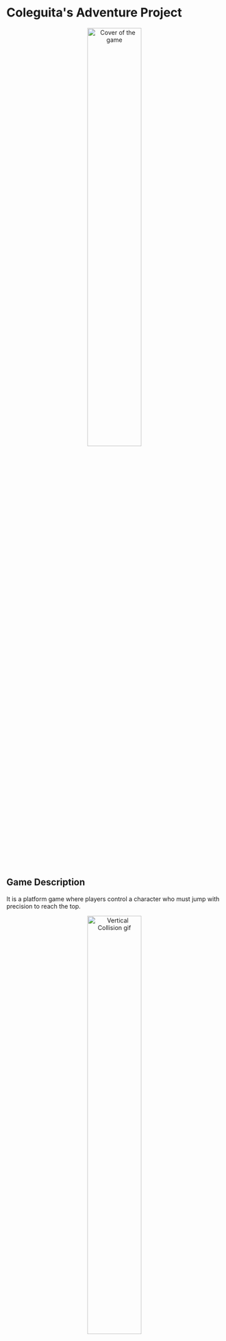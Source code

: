 #  Coleguita's Adventure Project

<p align="center" width="100%">
    <img width="50%" src="https://github.com/ssamusr/Coleguitas-adventure-project/assets/110935809/9bd2d0aa-ed14-4f42-969c-70a632670f8d" alt="Cover of the game"> 
</p>

## Game Description

It is a platform game where players control a character who must jump with precision to reach the top.

<p align="center" width="100%">
    <img width="50%" src="https://github.com/ssamusr/Coleguitas-adventure-project/assets/110935809/df62dc20-2468-411e-9503-1bbf7bb74dec" alt="Vertical Collision gif"> 
</p>

## How to Play

- Control the direction and strength of your character's jumps.
- Avoid falling into traps as this will set you back.
- Reach the top to complete the game.

## Try the Game

You can try the game at the following link: [Play the Game](https://ssamusr.github.io/Plataformer-game/)

## Clone the Project

To clone this project, follow these steps:

1. Open your terminal or command line.
2. Navigate to the directory where you want to clone the project.
3. Copy the SSH link located under the "Code" button on the repository page.
4. Run the following command:

```bash
git clone [copied_ssh_link]
```
Replace `[copied_ssh_link]` with the SSH link you copied in step 3.

### Fork Option

If you prefer to contribute to the project or work on your own version, you can fork it by clicking on the "Fork" button in the top right corner of this page.



